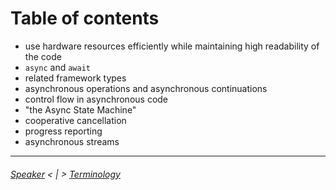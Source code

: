 # Table of contents

* use hardware resources efficiently while maintaining high readability of the code
* `async` and `await`
* related framework types
* asynchronous operations and asynchronous continuations
* control flow in asynchronous code
* "the Async State Machine"
* cooperative cancellation
* progress reporting
* asynchronous streams

---
###### [Speaker](./Speaker.md) < | > [Terminology](./Terminology.md)
